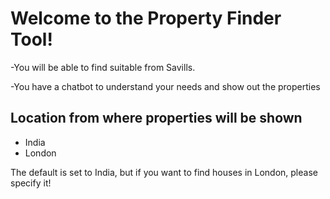 # Welcome to the Property Finder Tool! 
-You will be able to find suitable from Savills.

-You have a chatbot to understand your needs and show out the properties

## Location from where properties will be shown
- India
- London
  
The default is set to India, but if you want to find houses in London, please specify it!
